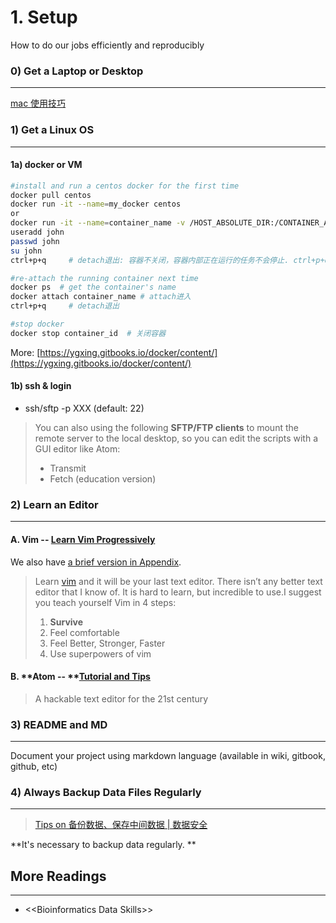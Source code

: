 # 1. Setup

How to do our jobs efficiently and reproducibly

### 0\) Get a Laptop or Desktop

---

[mac 使用技巧](https://www.evernote.com/l/ABIaUQq5Y4ZPv53w8iYevcDzHmCNY3AfIhU)

### 

### 1\) Get a Linux OS

---

#### 1a\) docker or VM

```bash
#install and run a centos docker for the first time
docker pull centos
docker run -it --name=my_docker centos
or
docker run -it --name=container_name -v /HOST_ABSOLUTE_DIR:/CONTAINER_ABSOLUTE_DIR image_name:tag
useradd john
passwd john
su john
ctrl+p+q     # detach退出: 容器不关闭，容器内部正在运行的任务不会停止. ctrl+p+q表示按住ctrl不动，先按下p，后按下q

#re-attach the running container next time
docker ps  # get the container's name
docker attach container_name # attach进入
ctrl+p+q     # detach退出

#stop docker
docker stop container_id  # 关闭容器
```

More: [https://ygxing.gitbooks.io/docker/content/](https://ygxing.gitbooks.io/docker/content/)

#### 1b\) ssh & login

* ssh/sftp -p XXX \(default: 22\)

> You can also using the following **SFTP/FTP  clients** to mount the remote server to the local desktop, so you can edit the scripts with a GUI editor like Atom:
>
> * Transmit
> * Fetch \(education version\)

### 

### 2\) Learn an Editor

---

#### A. **Vim** -- [Learn Vim Progressively](http://yannesposito.com/Scratch/en/blog/Learn-Vim-Progressively/)

We also have [a brief version in Appendix](/1setup-appendix.md).

> Learn [vim](http://www.vim.org/) and it will be your last text editor. There isn’t any better text editor that I know of. It is hard to learn, but incredible to use.I suggest you teach yourself Vim in 4 steps:
>
> 1. **Survive**
> 2. Feel comfortable
> 3. Feel Better, Stronger, Faster
> 4. Use superpowers of vim

#### B. **Atom -- **[Tutorial and Tips ](https://www.evernote.com/l/ABJeb9FdBc1BC6AZSgWh4Ujc_StdcFYl-kw)

> A hackable text editor for the 21st century

### 

### 3\) README and MD

---

Document your project using markdown language \(available in wiki, gitbook, github, etc\)

### 

### 4\)  Always Backup Data Files Regularly

---

> [Tips on 备份数据、保存中间数据 \| 数据安全](https://www.evernote.com/l/ABLaXPPQIg1FM5Kgl1AoLqLj67CR1Cv44ws)

**It's necessary to backup data regularly. **

## 

## More Readings

---

* &lt;&lt;Bioinformatics Data Skills&gt;&gt;



